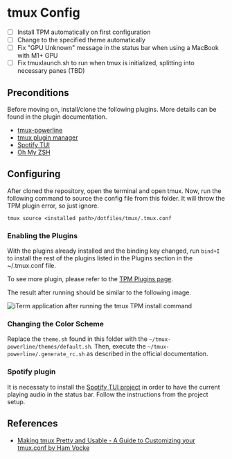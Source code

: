 # tmux Config

- [ ] Install TPM automatically on first configuration
- [ ] Change to the specified theme automatically
- [ ] Fix "GPU Unknown" message in the status bar when using a MacBook with M1+ GPU
- [ ] Fix tmuxlaunch.sh to run when tmux is initialized, splitting into necessary panes (TBD)

## Preconditions

Before moving on, install/clone the following plugins. More details can be found in the plugin documentation.

- [tmux-powerline](https://github.com/erikw/tmux-powerline)
- [tmux plugin manager](https://github.com/tmux-plugins/tpm)
- [Spotify TUI](https://github.com/Rigellute/spotify-tui)
- [Oh My ZSH](https://ohmyz.sh/)

## Configuring

After cloned the repository, open the terminal and open tmux. Now, run the following command to source the config file from this folder. It will throw the TPM plugin error, so just ignore.

```tmux source <installed path>/dotfiles/tmux/.tmux.conf```

### Enabling the Plugins

With the plugins already installed and the binding key changed, run `bind+I` to install the rest of the plugins listed in the Plugins section in the ~/.tmux.conf file.

To see more plugin, please refer to the [TPM Plugins page](https://github.com/tmux-plugins/list).

The result after running should be similar to the following image.

![iTerm application after running the tmux TPM install command](terminal.png)

### Changing the Color Scheme

Replace the `theme.sh` found in this folder with the `~/tmux-powerline/themes/default.sh`. Then, execute the `~/tmux-powerline/.generate_rc.sh` as described in the official documentation.

### Spotify plugin

It is necessaty to install the [Spotify TUI project](https://github.com/Rigellute/spotify-tui) in order to have the current playing audio in the status bar. Follow the instructions from the project setup.

## References

- [Making tmux Pretty and Usable - A Guide to Customizing your tmux.conf by Ham Vocke](https://www.hamvocke.com/blog/a-guide-to-customizing-your-tmux-conf/)

